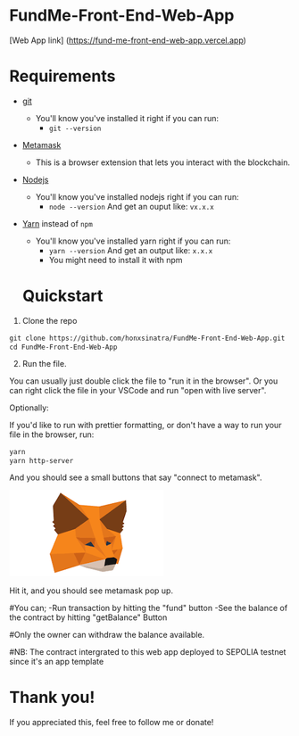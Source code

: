 # FundMe-Front-End-Web-App 
[Web App link] (https://fund-me-front-end-web-app.vercel.app)
# Requirements

- [git](https://git-scm.com/book/en/v2/Getting-Started-Installing-Git)
  - You'll know you've installed it right if you can run:
    - `git --version`
- [Metamask](https://metamask.io/)
  - This is a browser extension that lets you interact with the blockchain.
- [Nodejs](https://nodejs.org/en/)
  - You'll know you've installed nodejs right if you can run:
    - `node --version` And get an ouput like: `vx.x.x`
- [Yarn](https://classic.yarnpkg.com/lang/en/docs/install/) instead of `npm`
  - You'll know you've installed yarn right if you can run:
    - `yarn --version` And get an output like: `x.x.x`
    - You might need to install it with npm

  # Quickstart

1. Clone the repo

```
git clone https://github.com/honxsinatra/FundMe-Front-End-Web-App.git
cd FundMe-Front-End-Web-App
```

2. Run the file.

You can usually just double click the file to "run it in the browser". Or you can right click the file in your VSCode and run "open with live server".

Optionally:

If you'd like to run with prettier formatting, or don't have a way to run your file in the browser, run:
```
yarn
yarn http-server
```

And you should see a small buttons that say "connect to metamask".

![Connect to metamask](metamask.png)

Hit it, and you should see metamask pop up.

#You can;
-Run transaction by hitting the "fund" button
-See the balance of the contract by hitting "getBalance" Button

#Only the owner can withdraw the balance available.

#NB: The contract intergrated to this web app deployed to SEPOLIA testnet since it's an app template

# Thank you!

If you appreciated this, feel free to follow me or donate!

